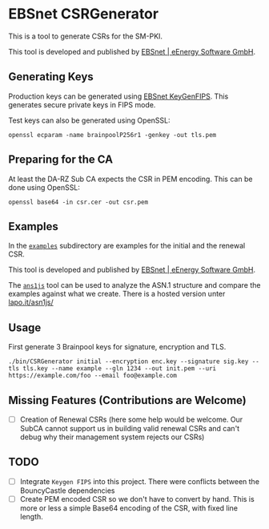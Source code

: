 # EBSnet CSRGenerator

This is a tool to generate CSRs for the SM-PKI.

This tool is developed and published by [EBSnet | eEnergy Software
GmbH](https://www.ebsnet.de).

## Generating Keys

Production keys can be generated using [EBSnet
KeyGenFIPS](https://github.com/ebsnet/KeyGenFIPS). This generates secure private
keys in FIPS mode.

Test keys can also be generated using OpenSSL:

```
openssl ecparam -name brainpoolP256r1 -genkey -out tls.pem
```

## Preparing for the CA

At least the DA-RZ Sub CA expects the CSR in PEM encoding. This can be done
using OpenSSL:

```
openssl base64 -in csr.cer -out csr.pem
```

## Examples

In the [`examples`](./examples) subdirectory are examples for the initial and
the renewal CSR.

This tool is developed and published by [EBSnet | eEnergy Software
GmbH](https://www.ebsnet.de).

The [`ans1js`](https://github.com/lapo-luchini/asn1js) tool can be used to
analyze the ASN.1 structure and compare the examples against what we create.
There is a hosted version unter [lapo.it/asn1js/](https://lapo.it/asn1js/)

## Usage

First generate 3 Brainpool keys for signature, encryption and TLS.

```
./bin/CSRGenerator initial --encryption enc.key --signature sig.key --tls tls.key --name example --gln 1234 --out init.pem --uri https://example.com/foo --email foo@example.com
```

## Missing Features (Contributions are Welcome)

- [ ] Creation of Renewal CSRs (here some help would be welcome. Our SubCA
      cannot support us in building valid renewal CSRs and can't debug why their
      management system rejects our CSRs)

## TODO

- [ ] Integrate `Keygen FIPS` into this project. There were conflicts between
      the BouncyCastle dependencies
- [ ] Create PEM encoded CSR so we don't have to convert by hand. This is more
      or less a simple Base64 encoding of the CSR, with fixed line length.
